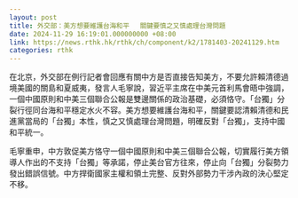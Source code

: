 ```yaml
---
layout: post
title: 外交部：美方想要維護台海和平　 關鍵要慎之又慎處理台灣問題
date: 2024-11-29 16:19:01.000000000 +08:00
link: https://news.rthk.hk/rthk/ch/component/k2/1781403-20241129.htm
categories: rthk
---
```


在北京，外交部在例行記者會回應有關中方是否直接告知美方，不要允許賴清德過境美國的關島和夏威夷，發言人毛寧說，習近平主席在中美元首利馬會晤中強調，一個中國原則和中美三個聯合公報是雙邊關係的政治基礎，必須恪守。「台獨」分裂行徑同台海和平穩定水火不容。美方想要維護台海和平，關鍵要認清賴清德和民進黨當局的「台獨」本性，慎之又慎處理台灣問題，明確反對「台獨」，支持中國和平統一。

毛寧重申，中方敦促美方恪守一個中國原則和中美三個聯合公報，切實履行美方領導人作出的不支持「台獨」等承諾，停止美台官方往來，停止向「台獨」分裂勢力發出錯誤信號。中方捍衛國家主權和領土完整、反對外部勢力干涉內政的決心堅定不移。
